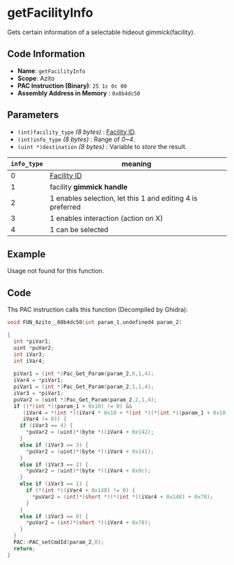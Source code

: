 # getFacilityInfo

Gets certain information of a selectable hideout gimmick(facility).

## Code Information

- **Name**: `getFacilityInfo`
- **Scope**: Azito
- **PAC Instruction (Binary)**: `25 1c 0c 00`
- **Assembly Address in Memory** : `0x8b4dc50`

## Parameters

- `(int)facility_type` *(8 bytes)* : [Facility ID](./guide/reference-table.md#facility-ids).
- `(int)info_type` *(8 bytes)* : Range of *0~4*.
- `(uint *)destination` *(8 bytes)* : Variable to *store* the result.

|`info_type`|meaning|
|---|---|
|0|[Facility ID](./guide/reference-table.md#facility-ids)|
|1|facility **gimmick handle**|
|2|1 enables selection, let this 1 and editing 4 is preferred|
|3|1 enables interaction (action on X)|
|4|1 can be selected|

## Example

Usage not found for this function.

## Code

Ths PAC instruction calls this function (Decompiled by Ghidra):

```c
void FUN_Azito__08b4dc50(int param_1,undefined4 param_2)

{
  int *piVar1;
  uint *puVar2;
  int iVar3;
  int iVar4;
  
  piVar1 = (int *)Pac_Get_Param(param_2,0,1,4);
  iVar4 = *piVar1;
  piVar1 = (int *)Pac_Get_Param(param_2,1,1,4);
  iVar3 = *piVar1;
  puVar2 = (uint *)Pac_Get_Param(param_2,2,1,4);
  if ((*(int *)(param_1 + 0x10) != 0) &&
     (iVar4 = *(int *)(iVar4 * 0x10 + *(int *)(*(int *)(param_1 + 0x10) + 0x1c4) + 0x1e0),
     iVar4 != 0)) {
    if (iVar3 == 4) {
      *puVar2 = (uint)*(byte *)(iVar4 + 0x142);
    }
    else if (iVar3 == 3) {
      *puVar2 = (uint)*(byte *)(iVar4 + 0x141);
    }
    else if (iVar3 == 2) {
      *puVar2 = (uint)*(byte *)(iVar4 + 0x9c);
    }
    else if (iVar3 == 1) {
      if (*(int *)(iVar4 + 0x148) != 0) {
        *puVar2 = (int)*(short *)(*(int *)(iVar4 + 0x148) + 0x78);
      }
    }
    else if (iVar3 == 0) {
      *puVar2 = (int)*(short *)(iVar4 + 0x78);
    }
  }
  PAC::PAC_setCmdId(param_2,0);
  return;
}
```

